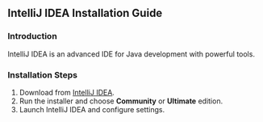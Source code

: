 ## IntelliJ IDEA Installation Guide
### Introduction
IntelliJ IDEA is an advanced IDE for Java development with powerful tools.

### Installation Steps
1. Download from [IntelliJ IDEA](https://www.jetbrains.com/idea/download/).
2. Run the installer and choose **Community** or **Ultimate** edition.
3. Launch IntelliJ IDEA and configure settings.